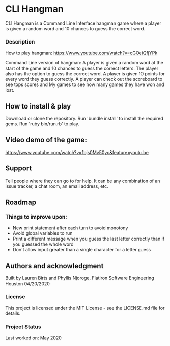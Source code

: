 # CLI Hangman

CLI Hangman is a Command Line Interface hangman game where a player is given a random word and 10 chances to guess the correct word. 

### Description

How to play hangman: https://www.youtube.com/watch?v=cGOeiQfjYPk

Command Line version of hangman: A player is given a random word at the start of the game and 10 chances to guess the correct letters. The player also has the option to guess the correct word. A player is given 10 points for every word they guess correctly. A player can check out the scoreboard to see tops scores and My games to see how many games they have won and lost.

## How to install & play

Download or clone the repository. Run 'bundle install' to install the required gems. Run 'ruby bin/run.rb' to play.

## Video demo of the game: 

https://www.youtube.com/watch?v=1bjs0Mv50yc&feature=youtu.be

## Support

Tell people where they can go to for help. It can be any combination of an issue tracker, a chat room, an email address, etc.

## Roadmap

### Things to improve upon:
 - New print statement after each turn to avoid monotony
 - Avoid global variables to run
 - Print a different message when you guess the last letter correctly than if you guessed the whole word
 - Don't allow input greater than a single character for a letter guess

## Authors and acknowledgment
Built by Lauren Birts and Phyllis Njoroge, Flatiron Software Engineering Houston 04/20/2020

### License
This project is licensed under the MIT License - see the LICENSE.md file for details.

### Project Status
 Last worked on: May 2020
